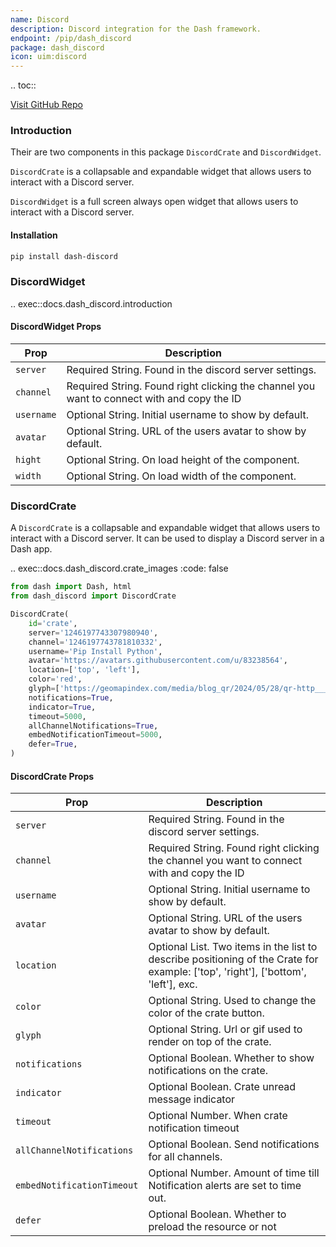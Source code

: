 ```yaml
---
name: Discord
description: Discord integration for the Dash framework.
endpoint: /pip/dash_discord
package: dash_discord
icon: uim:discord
---
```


.. toc::

[Visit GitHub Repo](https://github.com/pip-install-python/Dash_Discord)

### Introduction

Their are two components in this package `DiscordCrate` and `DiscordWidget`.

`DiscordCrate` is a collapsable and expandable widget that allows users to interact with a Discord server.

`DiscordWidget` is a full screen always open widget that allows users to interact with a Discord server.

#### Installation

```bash
pip install dash-discord
```

### DiscordWidget 
.. exec::docs.dash_discord.introduction

#### DiscordWidget Props

| Prop       | Description                                                                                |
|------------|--------------------------------------------------------------------------------------------|
| `server`   | Required String. Found in the discord server settings.                                     |
| `channel`  | Required String. Found right clicking the channel you want to connect with and copy the ID |
| `username` | Optional String. Initial username to show by default.                                      |
| `avatar`   | Optional String. URL of the users avatar to show by default.                               |
| `hight`    | Optional String. On load height of the component.                                          |
| `width`    | Optional String. On load width of the component.                                           |


### DiscordCrate
A `DiscordCrate` is a collapsable and expandable widget that allows users to interact with a Discord server. It can be used to display a Discord server in a Dash app.

.. exec::docs.dash_discord.crate_images
    :code: false

```python
from dash import Dash, html
from dash_discord import DiscordCrate

DiscordCrate(
    id='crate',
    server='1246197743307980940',
    channel='1246197743781810332',
    username='Pip Install Python',
    avatar='https://avatars.githubusercontent.com/u/83238564',
    location=['top', 'left'],
    color='red',
    glyph=['https://geomapindex.com/media/blog_qr/2024/05/28/qr-http___dashgeomapindexcom_AihBuSf.gif', '75px'],
    notifications=True,
    indicator=True,
    timeout=5000,
    allChannelNotifications=True,
    embedNotificationTimeout=5000,
    defer=True,
)
```
#### DiscordCrate Props
| Prop                       | Description                                                                                                                                       |
|----------------------------|---------------------------------------------------------------------------------------------------------------------------------------------------|
| `server`                   | Required String. Found in the discord server settings.                                                                                            |
| `channel`                  | Required String. Found right clicking the channel you want to connect with and copy the ID                                                        |
| `username`                 | Optional String. Initial username to show by default.                                                                                             |
| `avatar`                   | Optional String. URL of the users avatar to show by default.                                                                                      |
| `location`                 | Optional List. Two items in the list to describe positioning of the Crate for example: ['top', 'right'], ['bottom', 'left'], exc.                 |
| `color`                    | Optional String. Used to change the color of the crate button.                                                                                    |
| `glyph`                    | Optional String. Url or gif used to render on top of the crate.                                                                                   |
| `notifications`            | Optional Boolean. Whether to show notifications on the crate.                                                                                     |
| `indicator`                | Optional Boolean. Crate unread message indicator                                                                                                  |
| `timeout`                  | Optional Number. When crate notification timeout                                                                                                  |
| `allChannelNotifications`  | Optional Boolean. Send notifications for all channels.                                                                                            |
| `embedNotificationTimeout` | Optional Number. Amount of time till Notification alerts are set to time out.                                                                     |
| `defer`                    | Optional Boolean. Whether to preload the resource or not |

